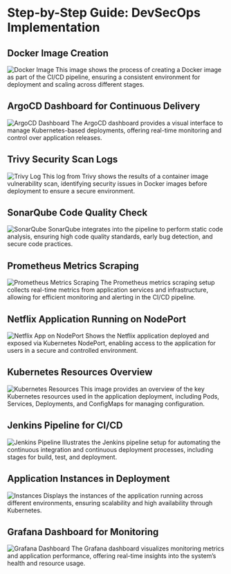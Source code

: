 # Step-by-Step Guide: DevSecOps Implementation

## Docker Image Creation
![Docker Image](https://github.com/user-attachments/assets/e60a4cf1-359d-42e5-84ee-e31ade063899)
This image shows the process of creating a Docker image as part of the CI/CD pipeline, ensuring a consistent environment for deployment and scaling across different stages.

## ArgoCD Dashboard for Continuous Delivery
![ArgoCD Dashboard](https://github.com/user-attachments/assets/a5476cf9-65de-4219-b843-9554ce5cf2fb)
The ArgoCD dashboard provides a visual interface to manage Kubernetes-based deployments, offering real-time monitoring and control over application releases.

## Trivy Security Scan Logs
![Trivy Log](https://github.com/user-attachments/assets/8f45b87f-cca0-4de4-acfb-69ee197d0850)
This log from Trivy shows the results of a container image vulnerability scan, identifying security issues in Docker images before deployment to ensure a secure environment.

## SonarQube Code Quality Check
![SonarQube](https://github.com/user-attachments/assets/7b87faee-1a84-4b20-8f3b-491c12619f45)
SonarQube integrates into the pipeline to perform static code analysis, ensuring high code quality standards, early bug detection, and secure code practices.

## Prometheus Metrics Scraping
![Prometheus Metrics Scraping](https://github.com/user-attachments/assets/0116a262-aa73-40aa-9c23-5a243c1c1c5b)
The Prometheus metrics scraping setup collects real-time metrics from application services and infrastructure, allowing for efficient monitoring and alerting in the CI/CD pipeline.

## Netflix Application Running on NodePort
![Netflix App on NodePort](https://github.com/user-attachments/assets/b18e1166-e715-4118-a999-28460618e7b9)
Shows the Netflix application deployed and exposed via Kubernetes NodePort, enabling access to the application for users in a secure and controlled environment.

## Kubernetes Resources Overview
![Kubernetes Resources](https://github.com/user-attachments/assets/c9460178-a27a-4b55-b77f-4309d38bca96)
This image provides an overview of the key Kubernetes resources used in the application deployment, including Pods, Services, Deployments, and ConfigMaps for managing configuration.

## Jenkins Pipeline for CI/CD
![Jenkins Pipeline](https://github.com/user-attachments/assets/eb130287-42c0-4592-a598-bd2bdad1de38)
Illustrates the Jenkins pipeline setup for automating the continuous integration and continuous deployment processes, including stages for build, test, and deployment.

## Application Instances in Deployment
![Instances](https://github.com/user-attachments/assets/e96e3def-dd29-4281-a280-f57602b6048e)
Displays the instances of the application running across different environments, ensuring scalability and high availability through Kubernetes.

## Grafana Dashboard for Monitoring
![Grafana Dashboard](https://github.com/user-attachments/assets/127e6288-0a76-4757-997b-bd5c4c82a908)
The Grafana dashboard visualizes monitoring metrics and application performance, offering real-time insights into the system’s health and resource usage.
